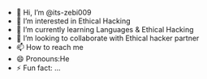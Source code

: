 - 👋 Hi, I’m @its-zebi009
- 👀 I’m interested in Ethical Hacking 
- 🌱 I’m currently learning Languages & Ethical Hacking 
- 💞️ I’m looking to collaborate with Ethical hacker partner 
- 📫 How to reach me 
- 😄 Pronouns:He
- ⚡ Fun fact: ...

<!---
its-zebi009/its-zebi009 is a ✨ special ✨ repository because its `README.md` (this file) appears on your GitHub profile.
You can click the Preview link to take a look at your changes.
--->
